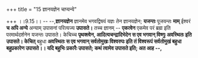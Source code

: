 +++
title = "15 ज्ञानयज्ञेन चाप्यन्ये"

+++
।।9.15।। -- --,**ज्ञानयज्ञेन** ज्ञानमेव भगवद्विषयं यज्ञः तेन
ज्ञानयज्ञेन; **यजन्तः** पूजयन्तः **माम्** ईश्वरं **च अपि अन्ये** अन्याम्
उपासनां परित्यज्य **उपासते।** तच्च ज्ञानम् -- **एकत्वेन** एकमेव परं
ब्रह्म इति परमार्थदर्शनेन यजन्तः उपासते। केचिच्च **पृथक्त्वेन,
आदित्यचन्द्रादिभेदेन स एव भगवान् विष्णुः अवस्थितः इति उपासते। केचित्**
बहुधा **अवस्थितः स एव भगवान् सर्वतोमुखः विश्वरुपः इति तं विश्वरूपं
सर्वतोमुखं बहुधा बहुप्रकारेण उपासते।। यदि बहुभिः प्रकारैः उपासते; कथं
त्वामेव उपासते इति; अत आह --,**
